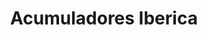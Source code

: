 ---
title: "Acumuladores Iberica"
url: /quetzaltenango/acumuladores-iberica/
shop: reparación de automóviles
---